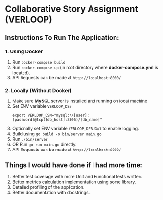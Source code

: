 # Collaborative Story Assignment (VERLOOP)

## Instructions To Run The Application: 

### 1. Using Docker 

1. Run `docker-compose build` 
2. Run `docker-compose up` (in root directory where **docker-compose.yml** is located).
3. API Requests can be made at `http://localhost:8080/`


### 2. Locally (Without Docker)

1. Make sure **MySQL** server is installed and running on local machine
2. Set ENV variable `VERLOOP_DSN`
    ```
    export VERLOOP_DSN="mysql://[user]:[password]@tcp([db_host]:3306)/[db_name]"
    ```
3. Optionally set ENV variable `VERLOOP_DEBUG=1` to enable logging. 
4. Build using `go build -o bin/server main.go`
5. Run `./bin/server` 
6. OR  Run `go run main.go` directly.
7. API Requests can be made at `http://localhost:8080/`


## Things I would have done if I had more time: 
1. Better test coverage with more Unit and Functional tests written.
2. Better metrics calculation implementation using some library.
3. Detailed profiling of the application.
4. Better documentation with docstrings. 
